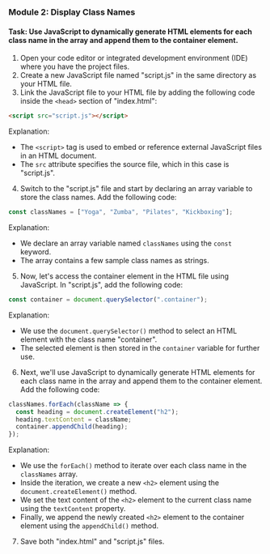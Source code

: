 
### Module 2: Display Class Names

#### Task: Use JavaScript to dynamically generate HTML elements for each class name in the array and append them to the container element.

1. Open your code editor or integrated development environment (IDE) where you have the project files.
2. Create a new JavaScript file named "script.js" in the same directory as your HTML file.
3. Link the JavaScript file to your HTML file by adding the following code inside the `<head>` section of "index.html":

```html
<script src="script.js"></script>
```

Explanation:
- The `<script>` tag is used to embed or reference external JavaScript files in an HTML document.
- The `src` attribute specifies the source file, which in this case is "script.js".

4. Switch to the "script.js" file and start by declaring an array variable to store the class names. Add the following code:

```javascript
const classNames = ["Yoga", "Zumba", "Pilates", "Kickboxing"];
```

Explanation:
- We declare an array variable named `classNames` using the `const` keyword.
- The array contains a few sample class names as strings.

5. Now, let's access the container element in the HTML file using JavaScript. In "script.js", add the following code:

```javascript
const container = document.querySelector(".container");
```

Explanation:
- We use the `document.querySelector()` method to select an HTML element with the class name "container".
- The selected element is then stored in the `container` variable for further use.

6. Next, we'll use JavaScript to dynamically generate HTML elements for each class name in the array and append them to the container element. Add the following code:

```javascript
classNames.forEach(className => {
  const heading = document.createElement("h2");
  heading.textContent = className;
  container.appendChild(heading);
});
```

Explanation:
- We use the `forEach()` method to iterate over each class name in the `classNames` array.
- Inside the iteration, we create a new `<h2>` element using the `document.createElement()` method.
- We set the text content of the `<h2>` element to the current class name using the `textContent` property.
- Finally, we append the newly created `<h2>` element to the container element using the `appendChild()` method.

7. Save both "index.html" and "script.js" files.

